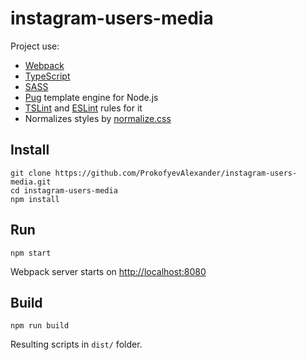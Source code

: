 # instagram-users-media

Project use:
 - [Webpack](https://webpack.js.org/) 
 - [TypeScript](https://www.typescriptlang.org/) 
 - [SASS](http://sass-lang.com/)
 - [Pug](https://pugjs.org) template engine for Node.js
 - [TSLint](https://palantir.github.io/tslint/) and [ESLint](https://github.com/buzinas/tslint-eslint-rules) rules for it
 - Normalizes styles by [normalize.css](https://github.com/necolas/normalize.css/)

## Install

```
git clone https://github.com/ProkofyevAlexander/instagram-users-media.git
cd instagram-users-media
npm install
```

## Run

```
npm start
```

Webpack server starts on [http://localhost:8080](http://localhost:8080)

## Build

```
npm run build
```

Resulting scripts in ```dist/``` folder.

